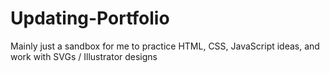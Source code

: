 # Updating-Portfolio

Mainly just a sandbox for me to practice HTML, CSS, JavaScript ideas, and work with SVGs / Illustrator designs
